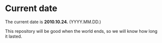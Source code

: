 # Current date

The current date is **2010.10.24.** (YYYY.MM.DD.)

This repository will be good when the world ends, so we will know how long it lasted.